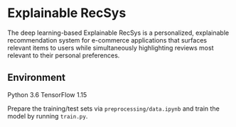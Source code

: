 # Explainable RecSys
The deep learning-based Explainable RecSys is a personalized, explainable recommendation system for e-commerce applications that surfaces relevant items to users while simultaneously highlighting reviews most relevant to their personal preferences.

## Environment
Python 3.6
TensorFlow 1.15

Prepare the training/test sets via `preprocessing/data.ipynb` and train the model by running `train.py`.
